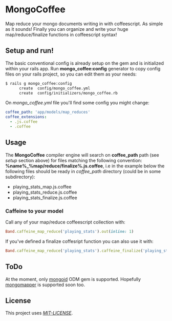 # MongoCoffee

Map reduce your mongo documents writing in with coffeescript.
As simple as it sounds! Finally you can organize and write your huge map/reduce/finalize functions in coffeescript syntax!

## Setup and run!
The basic conventional config is already setup on the gem and is initialized within your rails app.
Run **mongo_coffee:config** generator to copy config files on your rails project, so you can edit them as your needs:

```bash
$ rails g mongo_coffee:config
      create  config/mongo_coffee.yml
      create  config/initializers/mongo_coffee.rb
```

On *mongo_coffee.yml* file you'll find some config you might change:

```yaml
coffee_path: 'app/models/map_reduces'
coffee_extensions:
  - .js.coffee
  - .coffee
```

## Usage
The **MongoCoffee** compiler engine will search on **coffee_path** path (see *setup* section above) for files 
matching the following convention: **%name%_%map/reduce/finalize%.js.coffee**, i.e in the example below the 
following files should be ready in *coffee_path* directory (could be in some subdirectory):

- playing_stats_map.js.coffee
- playing_stats_reduce.js.coffee
- playing_stats_finalize.js.coffee


### Caffeine to your model
Call any of your map/reduce coffeescript collection with:

```ruby
Band.caffeine_map_reduce('playing_stats').out(inline: 1)
```

If you've defined a finalize coffesript function you can also use it with:

```ruby
Band.caffeine_map_reduce('playing_stats').caffeine_finalize('playing_stats').out(inline: 1)
```


## ToDo
At the moment, only [mongoid](http://mongoid.org/) ODM gem is supported.
Hopefully [mongomapper](http://mongomapper.com/) is supported soon too.

## License
This project uses [*MIT-LICENSE*](http://en.wikipedia.org/wiki/MIT_License).
